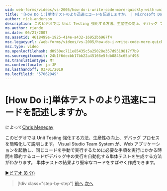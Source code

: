 ```yaml
---
uid: web-forms/videos/vs-2005/how-do-i-write-code-more-quickly-with-unit-tests
title: '[How Do i:]単体テストのより迅速にコードを記述しますか。 | Microsoft Docs'
author: rick-anderson
description: このビデオでは Unit Testing 強化する方法、生産性の向上、デバッグ プロセスを簡略化して説明します。 ここでは、Visual Studio Team System が、U. を生成する方法を参照してください.
ms.author: riande
ms.date: 06/21/2007
ms.assetid: 4618499e-1925-414e-a432-16952bb967f4
msc.legacyurl: /web-forms/videos/vs-2005/how-do-i-write-code-more-quickly-with-unit-tests
msc.type: video
ms.openlocfilehash: d0950ec711e85435c5a25028e357d9519817f7b9
ms.sourcegitcommit: 24b1f6decbb17bb22a45166e5fdb0845c65af498
ms.translationtype: MT
ms.contentlocale: ja-JP
ms.lasthandoff: 03/01/2019
ms.locfileid: "57062949"
---
```

<a name="how-do-i-write-code-more-quickly-with-unit-tests"></a>[How Do i:]単体テストのより迅速にコードを記述しますか。
====================
によって[Chris Menegay](https://twitter.com/CMenegay)

このビデオでは Unit Testing 強化する方法、生産性の向上、デバッグ プロセスを簡略化して説明します。 Visual Studio Team System が、Web アプリケーションを起動し、同じコードを手動で実行するために必要な手順を実行にかかる時間を節約するコードがデバッグ中の実行を自動化する単体テストを生成する方法がわかります。 単体テストの結果より堅牢なコードをすばやく作成できます。

[&#9654;ビデオ (8 分)](https://channel9.msdn.com/Blogs/ASP-NET-Site-Videos/how-do-i-write-code-more-quickly-with-unit-tests)

> [!div class="step-by-step"]
> [前へ](how-do-i-create-my-own-bug-work-item.md)
> [次へ](how-do-i-practice-test-driven-development.md)
